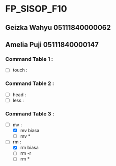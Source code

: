 # FP_SISOP_F10

## Geizka Wahyu 05111840000062
## Amelia Puji  05111840000147

### Command Table 1 :
* [ ] touch :

### Command Table 2 :
* [ ] head :
* [ ] less :

### Command Table 3 :
* [ ] mv :
  * [x] mv biasa
  * [ ] mv *
* [ ] rm :
  * [x] rm biasa
  * [ ] rm -r
  * [ ] rm *
